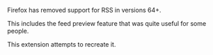 
Firefox has removed support for RSS in versions 64+.

This includes the feed preview feature that was quite useful for some people.

This extension attempts to recreate it.
